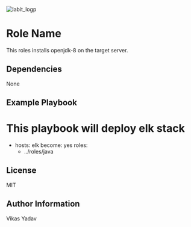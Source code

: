  ![labit_logp](artifacts/images/labit_logo.gif)

Role Name
=========

This roles installs openjdk-8 on the target server.

Dependencies
------------
None

Example Playbook
----------------

# This playbook  will deploy elk stack
- hosts: elk
  become: yes
  roles:
  - ../roles/java

License
-------

MIT

Author Information
------------------

Vikas Yadav